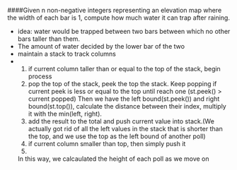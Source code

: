 ####Given n non-negative integers representing an elevation map where the width of each bar is 1, compute how much water it can trap after raining.
* idea: water would be trapped between two bars between which no other bars taller than them.
* The amount of water decided by the lower bar of the two
* maintain a stack to track columns
* 1. if current column taller than or equal to the top of the stack, begin process
    2. pop the top of the stack, peek the top the stack. 
       Keep popping if current peek is less or equal to
       the top until reach one (st.peek() > current popped)
       Then we have the left bound(st.peek()) and right 
       bound(st.top()), calculate the distance between their index, 
       multiply it with the min(left, right).
   3. add the result to the total and push current
    value into stack.(We actually got rid of all the left values
      in the stack that is shorter than the top, and we use the top
      as the left bound of another poll)
  4. if current column smaller than top, then simply push it
    5.
    In this way, we calcaulated the height of each poll as we move on